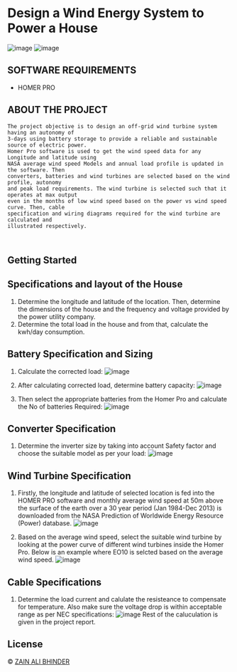 #  Design a Wind Energy System to Power a House

![image](https://github.com/zainalibhinder/Design-a-Wind-Energy-System-to-power-a-House/assets/109630795/0700892d-3052-4803-950a-f86ab540ecdc)
![image](https://github.com/zainalibhinder/Design-a-Wind-Energy-System-to-power-a-House/assets/109630795/39fa714e-52a6-40cc-9741-cddf1ea34fed)



## SOFTWARE REQUIREMENTS


- HOMER PRO

## ABOUT THE PROJECT

```
The project objective is to design an off-grid wind turbine system having an autonomy of
3-days using battery storage to provide a reliable and sustainable source of electric power.
Homer Pro software is used to get the wind speed data for any Longitude and latitude using
NASA average wind speed Models and annual load profile is updated in the software. Then
converters, batteries and wind turbines are selected based on the wind profile, autonomy
and peak load requirements. The wind turbine is selected such that it operates at max output
even in the months of low wind speed based on the power vs wind speed curve. Then, cable
specification and wiring diagrams required for the wind turbine are calculated and
illustrated respectively.

 
```
## Getting Started
## Specifications and layout of the House
1) Determine the longitude and latitude of the location. Then, determine the dimensions of the house
   and the frequency and voltage provided by the power utility company.
2) Determine the total load in the house and from that, calculate the kwh/day consumption.
   


## Battery Specification and Sizing
1) Calculate the corrected load:
   ![image](https://github.com/zainalibhinder/Design-a-Wind-Energy-System-to-power-a-House/assets/109630795/5f96b0f6-d5f3-4dc0-a810-02c8a44ac256)

2) After calculating corrected load, determine battery capacity:
   ![image](https://github.com/zainalibhinder/Design-a-Wind-Energy-System-to-power-a-House/assets/109630795/ac8d2254-4042-444b-ad88-7203e4c80e93)

3) Then select the appropriate batteries from  the Homer Pro and calculate the No of batteries Required:
   ![image](https://github.com/zainalibhinder/Design-a-Wind-Energy-System-to-power-a-House/assets/109630795/1d2b73b3-8d13-420e-99b3-d6566e78fdb5)
## Converter Specification
1) Determine the inverter size by taking into account Safety factor and choose the suitable model as per your load:
   ![image](https://github.com/zainalibhinder/Design-a-Wind-Energy-System-to-power-a-House/assets/109630795/62ea44e8-08b8-4874-99b1-2a1c0ee4f05d)


## Wind Turbine Specification
1) Firstly, the longitude and latitude of selected location is fed into
the HOMER PRO software and monthly average wind speed at 50m above the surface of the earth
over a 30 year period (Jan 1984-Dec 2013) is downloaded from the NASA Prediction of
Worldwide Energy Resource (Power) database.
![image](https://github.com/zainalibhinder/Design-a-Wind-Energy-System-to-power-a-House/assets/109630795/5d1750ca-3359-4a78-b5f8-4f4e560d940c)

 2) Based on the average wind speed, select the suitable wind turbine by looking at the power curve of different wind turbines inside the Homer Pro.
     Below is an example where EO10 is selcted based on the average wind speed.
![image](https://github.com/zainalibhinder/Design-a-Wind-Energy-System-to-power-a-House/assets/109630795/4db1e71f-d02d-4ae5-b6a5-7a225ebb65c5)

## Cable Specifications

1) Determine the load current and calulate the resisteance to compensate for temperature.
   Also make sure the voltage drop is within acceptable range as per NEC specifications:
 ![image](https://github.com/zainalibhinder/Design-a-Wind-Energy-System-to-power-a-House/assets/109630795/19d049d7-ca36-4af1-9360-5ac280c55df9)
Rest of the caluculation is given in the project report.






## License
&copy; 
[ZAIN ALI BHINDER](https://github.com/ZAINALIBHINDER)
